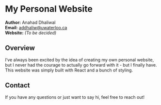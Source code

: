 # My Personal Website

**Author:** Anahad Dhaliwal  
**Email:** [addhaliw@uwaterloo.ca](mailto:addhaliw@uwaterloo.ca)  
**Website:** *(To be decided)*

## Overview
I’ve always been excited by the idea of creating my own personal website, but I never had the courage to actually go forward with it - but I finally have. This website was simply built with React and a bunch of styling. 

## Contact
If you have any questions or just want to say hi, feel free to reach out!
